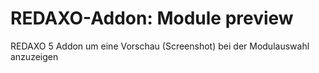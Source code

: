 # REDAXO-Addon: Module preview

REDAXO 5 Addon um eine Vorschau (Screenshot) bei der Modulauswahl anzuzeigen
